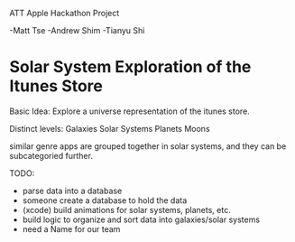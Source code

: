 ATT Apple Hackathon Project

-Matt Tse
-Andrew Shim
-Tianyu Shi

Solar System Exploration of the Itunes Store
=====

Basic Idea:
Explore a universe representation of the itunes store.  

Distinct levels:
Galaxies
Solar Systems
Planets
Moons

similar genre apps are grouped together in solar systems, and they can be subcategoried further.  

TODO:
- parse data into a database
- someone create a database to hold the data
- (xcode) build animations for solar systems, planets, etc.
- build logic to organize and sort data into galaxies/solar systems
- need a Name for our team
